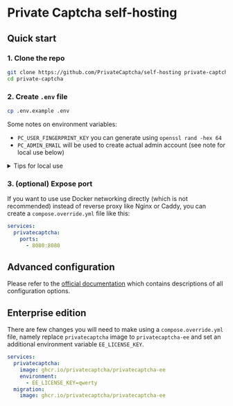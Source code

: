 # Private Captcha self-hosting

## Quick start

### 1. Clone the repo

```bash
git clone https://github.com/PrivateCaptcha/self-hosting private-captcha
cd private-captcha
```

### 2. Create `.env` file

```bash
cp .env.example .env
```

Some notes on environment variables:

- `PC_USER_FINGERPRINT_KEY` you can generate using `openssl rand -hex 64`
- `PC_ADMIN_EMAIL` will be used to create actual admin account (see note for local use below)

<details>
<summary>Tips for local use</summary>

To run Private Captcha only locally, use `privatecaptcha.local:8080` instead of `yourdomain.com`. To make it work, you need to add few lines to `/etc/hosts` file:

```
127.0.0.1       portal.privatecaptcha.local
127.0.0.1       api.privatecaptcha.local
127.0.0.1       cdn.privatecaptcha.local
```

> NOTE: email with `.local` domain is **not** a valid RFC-5322 address, so for 2FA code (required for login) you will need to find "two factor code" from docker logs manually

</details>

### 3. (optional) Expose port

If you want to use use Docker networking directly (which is not recommended) instead of reverse proxy like Nginx or Caddy, you can create a `compose.override.yml` file like this:

```yaml
services:
  privatecaptcha:
    ports:
      - 8080:8080
```

## Advanced configuration

Please refer to the [official documentation](https://docs.privatecaptcha.com) which contains descriptions of all configuration options.

## Enterprise edition

There are few changes you will need to make using a `compose.override.yml` file, namely replace `privatecaptcha` image to `privatecaptcha-ee` and set an additional environment variable `EE_LICENSE_KEY`.

```yaml
services:
  privatecaptcha:
    image: ghcr.io/privatecaptcha/privatecaptcha-ee
    environment:
      - EE_LICENSE_KEY=qwerty
  migration:
    image: ghcr.io/privatecaptcha/privatecaptcha-ee
```
